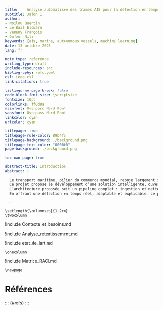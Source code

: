 ```yaml
---
title:    Analyse automatisée des trames AIS pour la détection en temps réel d’anomalies et de spoofing maritime
subtitle: Jalon 1
author: 
- Noilou Quentin
- Le Bail Elouarn
- Veneny François
- Dufour Nils
keywords: [ais, marine, autonomous vessels, machine learning]
date: 13 octobre 2025
lang: fr

note_type: reference
writing_type: draft
include-resources: src
bibliography: refs.yaml
csl: ieee.csl
link-citations: true

listings-no-page-break: false
code-block-font-size: \scriptsize
fontsize: 10pt
colorlinks: ff0d8a
mainfont: Overpass Nerd Font
sansfont: Overpass Nerd Font
linkcolor: cyan
urlcolor: cyan

titlepage: true
titlepage-rule-color: 89b4fa
titlepage-background: ./background.png
titlepage-text-color: "000000"
page-background: ./background.png

toc-own-page: true

abstract-title: Introduction
abstract: |

  Le transport maritime, pilier du commerce mondial, repose largement sur le système AIS (Automatic Identification System) pour assurer la sécurité et la traçabilité des navires. Cependant, les falsifications de signal (spoofing), les coupures volontaires et les anomalies de trajectoire constituent aujourd’hui des menaces croissantes pour la sûreté maritime et la cybersécurité des infrastructures maritimes.
  Ce projet propose le développement d’une solution intelligente, ouverte et modulaire de détection de comportements anormaux à partir de l’analyse des trames AIS. En s’appuyant sur les apports récents de la recherche, la solution combine des modèles d’intelligence artificielle (tels que les réseaux Bi-LSTM pour la détection temporelle et les algorithmes de clustering non supervisé pour les anomalies spatiales) avec une analyse statistique fine des caractéristiques géospatiales et dynamiques des navires.
  L’architecture proposée suit un pipeline complet : ingestion et nettoyage des flux AIS bruts, enrichissement des données, classification par IA et génération d’alertes contextualisées au sein d’un tableau de bord interactif. L’approche open source retenue garantit la transparence scientifique, la souveraineté technologique et une interopérabilité avec les systèmes de surveillance maritime existants (VTS, CROSS, FOC).
  En offrant une détection en temps réel, adaptable et explicable, ce projet vise à restaurer la confiance dans les données AIS, renforcer la résilience face aux manipulations numériques, et soutenir les acteurs civils et militaires dans leurs missions de sécurité et de gestion du trafic maritime.

---
```


```{=latex}
\setlength{\columnsep}{1.2cm}
\twocolumn
```

!include Contexte_et_besoins.md

!include Analyse_retentissement.md

!include etat_de_lart.md

```{=latex}
\onecolumn
```

!include Matrice_RACI.md

```{=latex}
\newpage
```

# Références

::: {#refs}
:::

